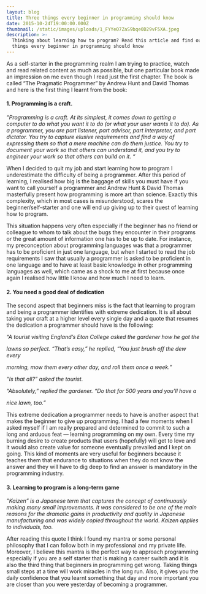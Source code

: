 ```yaml
---
layout: blog
title: Three things every beginner in programming should know
date: 2015-10-24T19:00:00.000Z
thumbnail: /static/images/uploads/1_FYYeO7ZaS9bqe0D29vF5XA.jpeg
description: >-
  Thinking about learning how to program? Read this article and find out three
  things every beginner in programming should know
---
```

As a self-starter in the programming realm I am trying to practice, watch and read related content as much as possible, but one particular book made an impression on me even though I read just the first chapter. The book is called “The Pragmatic Programmer” by Andrew Hunt and David Thomas and here is the first thing I learnt from the book:

#### **1. Programming is a craft.** 

*“Programming is a craft. At its simplest, it comes down to getting a computer to do what you want it to do (or what your user wants it to do). As a programmer, you are part listener, part advisor, part interpreter, and part dictator. You try to capture elusive requirements and find a way of expressing them so that a mere machine can do them justice. You try to document your work so that others can understand it, and you try to engineer your work so that others can build on it. “*

When I decided to quit my job and start learning how to program I underestimate the difficulty of being a programmer. After this period of learning, I realised how big is the baggage of skills you must have if you want to call yourself a programmer and Andrew Hunt & David Thomas masterfully present how programming is more art than science. Exactly this complexity, which in most cases is misunderstood, scares the beginner/self-starter and one will end up giving up to their quest of learning how to program.

This situation happens very often especially if the beginner has no friend or colleague to whom to talk about the bugs they encounter in their programs or the great amount of information one has to be up to date. For instance, my preconception about programming languages was that a programmer has to be proficient in just one language, but when I started to read the job requirements I saw that usually a programmer is asked to be proficient in one language and to have at least basic knowledge in other programming languages as well, which came as a shock to me at first because once again I realised how little I know and how much I need to learn.



#### **2. You need a good deal of dedication**

The second aspect that beginners miss is the fact that learning to program and being a programmer identifies with extreme dedication. It is all about taking your craft at a higher level every single day and a quote that resumes the dedication a programmer should have is the following:

*“A tourist visiting England’s Eton College asked the gardener how he got the*

*lawns so perfect. “That’s easy,” he replied, “You just brush off the dew every*

*morning, mow them every other day, and roll them once a week.”*

*“Is that all?” asked the tourist.*

*“Absolutely,” replied the gardener. “Do that for 500 years and you’ll have a*

*nice lawn, too.”*

This extreme dedication a programmer needs to have is another aspect that makes the beginner to give up programming. I had a few moments when I asked myself if I am really prepared and determined to commit to such a long and arduous feat — learning programming on my own. Every time my burning desire to create products that users (hopefully) will get to love and it would also create value for someone eventually prevailed and I kept on going. This kind of moments are very useful for beginners because it teaches them that endurance to situations when they do not know the answer and they will have to dig deep to find an answer is mandatory in the programming industry.



#### **3. Learning to program is a long-term game**

*”Kaizen” is a Japanese term that captures the concept of continuously making many small improvements. It was considered to be one of the main reasons for the dramatic gains in productivity and quality in Japanese manufacturing and was widely copied throughout the world. Kaizen applies to individuals, too.*

After reading this quote I think I found my mantra or some personal philosophy that I can follow both in my professional and my private life. Moreover, I believe this mantra is the perfect way to approach programming especially if you are a self starter that is making a career switch and it is also the third thing that beginners in programming get wrong. Taking things small steps at a time will work miracles in the long run. Also, it gives you the daily confidence that you learnt something that day and more important you are closer than you were yesterday of becoming a programmer.
